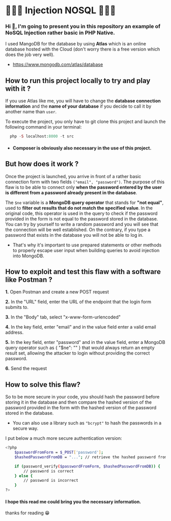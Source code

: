 # 🕵🏻‍♂ Injection NOSQL 🕵🏻‍♂

### Hi 👋, I'm going to present you in this repository an example of **NoSQL Injection** rather basic in PHP Native.

I used MangoDB for the database by using **Atlas** which is an online database hosted with the Cloud (don't worry there is a free version which does the job very well). 

- https://www.mongodb.com/atlas/database

## How to run this project locally to try and play with it ?

If you use Atlas like me, you will have to change the **database connection information** and the **name of your database** if you decide to call it by another name than `user`.

To execute the project, you only have to git clone this project and launch the following command in your terminal: 

```php
  php -S localhost:8000 -t src
```

- #### Composer is obviously also necessary in the use of this project.

## But how does it work ?

Once the project is launched, you arrive in front of a rather basic connection form with two fields `("email", "password")`. The purpose of this flaw is to be able to connect only **when the password entered by the user is different from a password already present in the database**.

The `$ne` variable is a **MongoDB query operator** that stands for **"not equal"**, used to __filter out results that do not match the specified value__. In the original code, this operator is used in the query to check if the password provided in the form is not equal to the password stored in the database.
You can try by yourself to write a random password and you will see that the connection will be well established. On the contrary, if you type a password that exists in the database you will not be able to log in.


- That's why it's important to use prepared statements or other methods to properly escape user input when building queries to avoid injection into MongoDB.

## How to exploit and test this flaw with a software like Postman ?

**1.** Open Postman and create a new POST request

**2.** In the "URL" field, enter the URL of the endpoint that the login form submits to.

**3.** In the "Body" tab, select "x-www-form-urlencoded"

**4.** In the key field, enter "email" and in the value field enter a valid email address.

**5.** In the key field, enter "password" and in the value field, enter a MongoDB query operator such as { "$ne": "" } that would always return an empty result set, allowing the attacker to login without providing the correct password.

**6.** Send the request

## How to solve this flaw?

So to be more secure in your code, you should hash the password before storing it in the database and then compare the hashed version of the password provided in the form with the hashed version of the password stored in the database.
- You can also use a library such as `"bcrypt"` to hash the passwords in a secure way.

I put below a much more secure authentication version:

```bash
<?php
    $passwordFromForm = $_POST['password'];
    $hashedPasswordFromDB = "..."; // retrieve the hashed password from the DB

    if (password_verify($passwordFromForm, $hashedPasswordFromDB)) {
        // password is correct
    } else {
        // password is incorrect
    }
?>
```


#### I hope this **read me** could bring you the necessary information.
thanks for reading 😁
